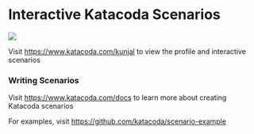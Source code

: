 # Interactive Katacoda Scenarios

[![](http://shields.katacoda.com/katacoda/kunjal/count.svg)](https://www.katacoda.com/kunjal "Get your profile on Katacoda.com")

Visit https://www.katacoda.com/kunjal to view the profile and interactive scenarios

### Writing Scenarios
Visit https://www.katacoda.com/docs to learn more about creating Katacoda scenarios

For examples, visit https://github.com/katacoda/scenario-example

